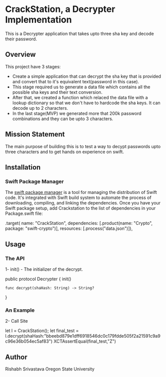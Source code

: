 # CrackStation, a Decrypter Implementation

This is a Decrypter application that takes upto three sha key and decode their password. 

## Overview

This project have 3 stages:

* Create a simple application that can decrypt the sha key that is provided and convert that to it's equivalent text(password in this case).
* This stage required us to generate a data file which contains all the possible sha keys and their text conversion. 
* After that, we created a function which relaced the data file with a lookup dictionary so that we don't have to hardcode the sha keys. It can decode up to 2 characters. 
* In the last stage(MVP) we generated more that 200k password combinations and they can be upto 3 characters. 

## Mission Statement

The main purpose of building this is to test a way to decypt passwords upto three characters and to get hands on experience on swift. 

## Installation

### Swift Package Manager
The [swift package manager](https://www.swift.org/package-manager/) is a tool for managing the distribution of Swift code. It's integrated with Swift build system to automate the process of downloading, compiling, and linking the dependencies. 
Once you have your Swift package setup, add Crackstation to  the list of dependencies in your Package.swift file: 
   
   .target(
            name: "CrackStation",
            dependencies: [.product(name: "Crypto", package: "swift-crypto")],
            resources: [.process("data.json")]),



## Usage

### The API
1- init() - The initializer of the decrypt.

public protocol Decrypter {
    init()

    
    func decrypt(shaHash: String) -> String?
}

### An Example

2- Call Site

let l = CrackStation();
        let final_test = l.decrypt(shaHash:"bbeebd879e1dff6918546dc0c179fdde505f2a21591c9a9c96e36b054ec5af83")
        XCTAssertEqual(final_test,"Z")

## Author
Rishabh Srivastava
Oregon State University            
